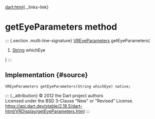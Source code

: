 [dart:html](../../dart-html/dart-html-library){._links-link}

getEyeParameters method
=======================

::: {.section .multi-line-signature}
[VREyeParameters](../vreyeparameters-class) getEyeParameters(

1.  [String](../../dart-core/string-class) whichEye

)
:::

Implementation {#source}
--------------

``` {.language-dart data-language="dart"}
VREyeParameters getEyeParameters(String whichEye) native;
```

::: {._attribution}
© 2012 the Dart project authors\
Licensed under the BSD 3-Clause \"New\" or \"Revised\" License.\
<https://api.dart.dev/stable/2.18.5/dart-html/VRDisplay/getEyeParameters.html>
:::
